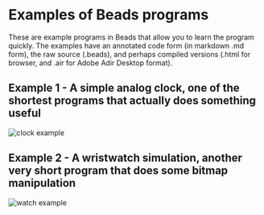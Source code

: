 # Examples of Beads programs

These are example programs in Beads that allow you to learn the program quickly.
The examples have an annotated code form (in markdown .md form), the raw source (.beads), and perhaps compiled versions (.html for browser, and .air for Adobe Adir Desktop format). 

## Example 1 - A simple analog clock, one of the shortest programs that actually does something useful

![clock example](https://github.com/magicmouse/beads-examples/blob/master/images/clock_screenshot_anim.gif)

## Example 2 - A wristwatch simulation, another very short program that does some bitmap manipulation

![watch example](https://github.com/magicmouse/beads-examples/blob/master/images/watch_example_animated.gif)


